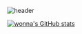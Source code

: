 ![header](https://capsule-render.vercel.app/api?type=soft&text=안녕하세요%20%F0%9F%A4%97&color=BBCBD2&fontSize=30&fontColor=999999)

[![wonna's GitHub stats](https://github-readme-stats.vercel.app/api?username=wonna-0830)](https://github.com/anuraghazra/github-readme-stats)
